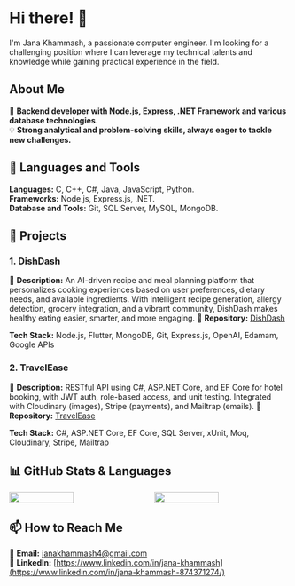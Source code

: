 # Hi there! 👋

I'm Jana Khammash, a passionate computer engineer. I'm looking for a challenging position where I can leverage my technical talents and knowledge while gaining practical experience in the field.

## About Me

🌟 **Backend developer with Node.js, Express, .NET Framework and various database technologies.**  
💡 **Strong analytical and problem-solving skills, always eager to tackle new challenges.**

## 🚀 Languages and Tools

**Languages:** C, C++, C#, Java, JavaScript, Python.  
**Frameworks:** Node.js, Express.js, .NET.  
**Database and Tools:** Git, SQL Server, MySQL, MongoDB.  

## 🌟 Projects

### 1. DishDash
📝 **Description:** An AI-driven recipe and meal planning platform that personalizes cooking experiences based on user preferences, dietary needs, and available ingredients. With intelligent recipe generation, allergy detection, grocery integration, and a vibrant community, DishDash makes healthy eating easier, smarter, and more engaging. 
📂 **Repository:** [DishDash](https://github.com/JanaKhammash3/DishDash)

**Tech Stack:** Node.js, Flutter, MongoDB, Git, Express.js, OpenAI, Edamam, Google APIs  

### 2. TravelEase
📝 **Description:** RESTful API using C#, ASP.NET Core, and EF Core for hotel booking, with JWT auth, role-based access, and unit testing. Integrated with Cloudinary (images), Stripe (payments), and Mailtrap (emails).
📂 **Repository:** [TravelEase](https://github.com/JanaKhammash3/TravelEase)

**Tech Stack:** C#, ASP.NET Core, EF Core, SQL Server, xUnit, Moq, Cloudinary, Stripe, Mailtrap 

## 📊 GitHub Stats & Languages

<div style="display: flex; flex-wrap: wrap; gap: 20px; align-items: center;">

  <img src="https://github-readme-stats.vercel.app/api?username=JanaKhammash3&show_icons=true&theme=radical" width="48%" />

  <img src="https://github-readme-stats.vercel.app/api/top-langs/?username=JanaKhammash3&layout=compact&theme=radical&langs_count=20&count_private=true" width="48%" />

</div>

## 📫 How to Reach Me

📧 **Email:** [janakhammash4@gmail.com](mailto:janakhammash4@gmail.com)  
💼 **LinkedIn:** [https://www.linkedin.com/in/jana-khammash](https://www.linkedin.com/in/jana-khammash-874371274/)

